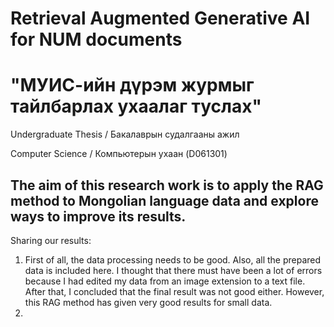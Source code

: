 # Retrieval Augmented Generative AI for NUM documents
# "МУИС-ийн дүрэм журмыг тайлбарлах ухаалаг туслах" 
Undergraduate Thesis / Бакалаврын судалгааны ажил

Computer Science / Компьютерын ухаан (D061301)

## The aim of this research work is to apply the RAG method to Mongolian language data and explore ways to improve its results.
Sharing our results:
1. First of all, the data processing needs to be good. Also, all the prepared data is included here. I thought that there must have been a lot of errors because I had edited my data from an image extension to a text file. After that, I concluded that the final result was not good either. However, this RAG method has given very good results for small data.
2. 
